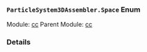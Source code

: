### `ParticleSystem3DAssembler.Space` Enum



Module: [cc](../modules/cc.md)
Parent Module: [cc](../modules/cc.md)






### Details

